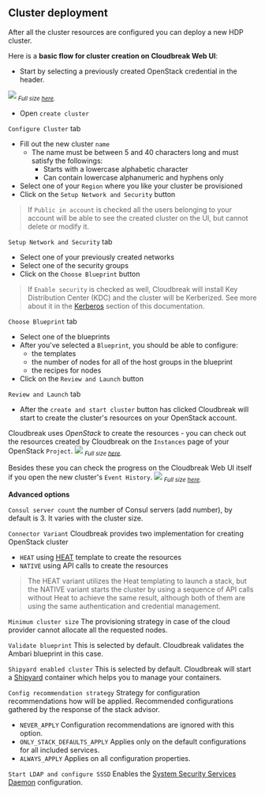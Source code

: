 ## Cluster deployment

After all the cluster resources are configured you can deploy a new HDP cluster.

Here is a **basic flow for cluster creation on Cloudbreak Web UI**:

 - Start by selecting a previously created OpenStack credential in the header.

![](/images/os-credentials.png)
<sub>*Full size [here](/images/os-credentials.png).*</sub>

 - Open `create cluster`

`Configure Cluster` tab

 - Fill out the new cluster `name`
    - The name must be between 5 and 40 characters long and must satisfy the followings:
        - Starts with a lowercase alphabetic character
        - Can contain lowercase alphanumeric and hyphens only
 - Select one of your `Region` where you like your cluster be provisioned
 - Click on the `Setup Network and Security` button
>If `Public in account` is checked all the users belonging to your account will be able to see the created cluster on
 the UI, but cannot delete or modify it.

`Setup Network and Security` tab

 - Select one of your previously created networks
 - Select one of the security groups
 - Click on the `Choose Blueprint` button
>If `Enable security` is checked as well, Cloudbreak will install Key Distribution Center (KDC) and the cluster will 
be Kerberized. See more about it in the [Kerberos](kerberos.md) section of this documentation.

`Choose Blueprint` tab

 - Select one of the blueprints
 - After you've selected a `Blueprint`, you should be able to configure:
    - the templates
    - the number of nodes for all of the host groups in the blueprint
    - the recipes for nodes
 - Click on the `Review and Launch` button

`Review and Launch` tab

 - After the `create and start cluster` button has clicked Cloudbreak will start to create the cluster's resources on 
 your OpenStack account.

Cloudbreak uses *OpenStack* to create the resources - you can check out the resources created by Cloudbreak
 on the `Instances` page of your OpenStack `Project`.
![](/images/os-computeimages.png)
<sub>*Full size [here](/images/os-computeimages.png).*</sub>

Besides these you can check the progress on the Cloudbreak Web UI itself if you open the new cluster's `Event History`.
![](/images/os-eventhistory.png)
<sub>*Full size [here](/images/os-eventhistory.png).*</sub>

**Advanced options**

`Consul server count` the number of Consul servers (add number), by default is 3. It varies with the cluster size.

`Connector Variant` Cloudbreak provides two implementation for creating OpenStack cluster

* `HEAT` using [HEAT](https://wiki.openstack.org/wiki/Heat) template to create the resources
* `NATIVE` using API calls to create the resources

>The HEAT variant utilizes the Heat templating to launch a stack, but the NATIVE variant starts the cluster
  by using a sequence of API calls without Heat to achieve the same result, although both of them are using the same 
  authentication and credential management.

`Minimum cluster size` The provisioning strategy in case of the cloud provider cannot allocate all the requested nodes.

`Validate blueprint` This is selected by default. Cloudbreak validates the Ambari blueprint in this case.

`Shipyard enabled cluster` This is selected by default. Cloudbreak will start a [Shipyard](https://shipyard-project.com/) container which helps you to manage your containers.

`Config recommendation strategy` Strategy for configuration recommendations how will be applied. Recommended 
configurations gathered by the response of the stack advisor. 

* `NEVER_APPLY`               Configuration recommendations are ignored with this option.
* `ONLY_STACK_DEFAULTS_APPLY` Applies only on the default configurations for all included services.
* `ALWAYS_APPLY`              Applies on all configuration properties.

`Start LDAP and configure SSSD` Enables the [System Security Services Daemon](sssd.md) configuration.
